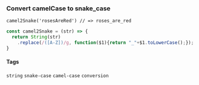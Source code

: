 ### Convert camelCase to snake_case

`camel2Snake('rosesAreRed') // => roses_are_red`

```js
const camel2Snake = (str) => {
  return String(str)
    .replace(/([A-Z])/g, function($1){return "_"+$1.toLowerCase();});
}
```
#### Tags

`string` `snake-case` `camel-case` `conversion`

